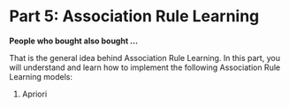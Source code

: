 # Part 5: Association Rule Learning

**People who bought also bought ...**

That is the general idea behind Association Rule Learning. In this part, you will understand and learn how to implement the following Association Rule Learning models:

1. Apriori
